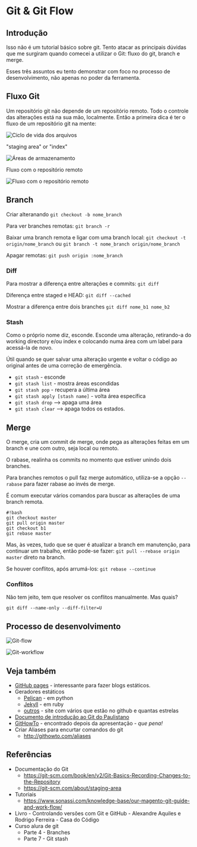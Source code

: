 # Git & Git Flow

## Introdução

Isso não é um tutorial básico sobre git. Tento atacar as principais dúvidas que me surgiram quando comecei a utilizar o Git: fluxo do git, branch e merge.

Esses três assuntos eu tento demonstrar com foco no processo de desenvolvimento, não apenas no poder da ferramenta.

## Fluxo Git

Um repositório git não depende de um repositório remoto. Todo o controle das alterações está na sua mão, localmente. Então a primeira dica é ter o fluxo de um repositório git na mente: 

![Ciclo de vida dos arquivos](img/git-status-lifecycle.png)

"staging area" or "index"

![Áreas de armazenamento](img/git-working_directory-stage_area-repository.png)

Fluxo com o repositório remoto

![Fluxo com o repositório remoto](img/git-index_structure.png)

## Branch

Criar alteranando `git checkout -b nome_branch`

Para ver branches remotas: `git branch -r`

Baixar uma branch remota e ligar com uma branch local: `git checkout -t origin/nome_branch` ou `git branch -t nome_branch origin/nome_branch`

Apagar remotas: `git push origin :nome_branch`


### Diff

Para mostrar a diferença entre alterações e commits: `git diff`

Diferença entre staged e HEAD: `git diff --cached`

Mostrar a diferença entre dois branches `git diff nome_b1 nome_b2`

### Stash

Como o próprio nome diz, esconde. Esconde uma alteração, retirando-a do working directory e/ou index e colocando numa área com um label para acessá-la de novo.

Útil quando se quer salvar uma alteração urgente e voltar o código ao original antes de uma correção de emergência.

- `git stash` - esconde
- `git stash list` - mostra áreas escondidas
- `git stash pop` - recupera a última área
- `git stash apply [stash name]` - volta área específica
- `git stash drop` --> apaga uma área
- `git stash clear` --> apaga todos os estados.

## Merge

O merge, cria um commit de merge, onde pega as alterações feitas em um branch e une com outro, seja local ou remoto.

O rabase, realinha os commits no momento que estiver unindo dois branches.

Para branches remotos o pull faz merge automático, utiliza-se a opção `--rabase` para fazer rabase ao invés de merge.

É comum executar vários comandos para buscar as alterações de uma branch remota.

```
#!bash
git checkout master
git pull origin master
git checkout b1
git rebase master
```

Mas, às vezes, tudo que se quer é atualizar a branch em manutenção, para continuar um trabalho, então pode-se fazer: `git pull --rebase origin master` direto na branch.

Se houver conflitos, após arrumá-los: `git rebase --continue`


### Conflitos

Não tem jeito, tem que resolver os conflitos manualmente. Mas quais?

`git diff --name-only --diff-filter=U`




## Processo de desenvolvimento

![Git-flow](img/git-flow-overview.jpg)

![Git-workflow](img/git-workflow.png)


## Veja também

- [GitHub pages](https://pages.github.com/) - interessante para fazer blogs estáticos.
- Geradores estáticos
    - [Pelican](http://pelican.readthedocs.org/) - em python
    - [Jekyll](http://jekyllrb.com/) - em ruby
    - [outros](https://www.staticgen.com/) - site com vários que estão no github e quantas estrelas
- [Documento de introdução ao Git do Paulistano](https://goo.gl/xYNC9m)
- [GitHowTo](http://githowto.com/) - encontrado depois da apresentação - _que pena!_
- Criar Aliases para encurtar comandos do git
    - http://githowto.com/aliases

## Referências

- Documentação do Git
    - https://git-scm.com/book/en/v2/Git-Basics-Recording-Changes-to-the-Repository
    - https://git-scm.com/about/staging-area
- Tutoriais
    - https://www.sonassi.com/knowledge-base/our-magento-git-guide-and-work-flow/
- Livro - Controlando versões com Git e GitHub - Alexandre Aquiles e Rodrigo Ferreira - Casa do Código
- Curso alura de git
    - Parte 4 - Branches
    - Parte 7 - Git stash
